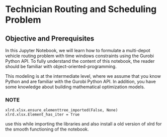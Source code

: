 # Technician Routing and Scheduling Problem

## Objective and Prerequisites

In this Jupyter Notebook, we will learn how to formulate a multi-depot vehicle routing problem with time windows 
constraints using the Gurobi Python API. To fully understand the content of this notebook, the reader should be 
familiar with object-oriented-programming.

This modeling is at the intermediate level, where we assume that you know Python and are familiar with the 
Gurobi Python API. In addition, you have some knowledge about building mathematical optimization models.
### NOTE
``` import xlrd
xlrd.xlsx.ensure_elementtree_imported(False, None)
xlrd.xlsx.Element_has_iter = True
 ```
use this while importing the libraries and also install a old version of xlrd for the smooth functioning of the notebook.


